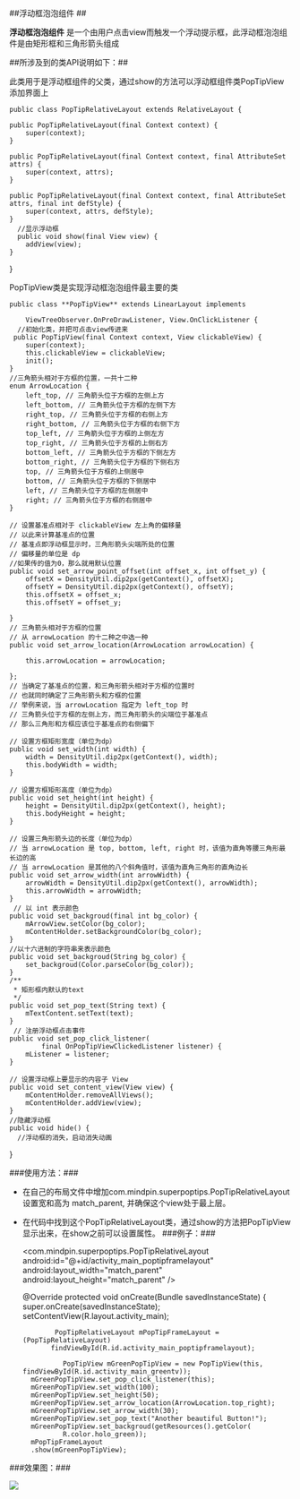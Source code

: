 ##浮动框泡泡组件 ##

**浮动框泡泡组件** 是一个由用户点击view而触发一个浮动提示框，此浮动框泡泡组件是由矩形框和三角形箭头组成

##所涉及到的类API说明如下：##

此类用于是浮动框组件的父类，通过show的方法可以浮动框组件类PopTipView添加界面上   

    public class PopTipRelativeLayout extends RelativeLayout {
    
    public PopTipRelativeLayout(final Context context) {
        super(context);
    }

    public PopTipRelativeLayout(final Context context, final AttributeSet attrs) {
        super(context, attrs);
    }

    public PopTipRelativeLayout(final Context context, final AttributeSet attrs, final int defStyle) {
        super(context, attrs, defStyle);
    }
      //显示浮动框
      public void show(final View view) {
        addView(view);
    }
}

PopTipView类是实现浮动框泡泡组件最主要的类


    public class **PopTipView** extends LinearLayout implements

		ViewTreeObserver.OnPreDrawListener, View.OnClickListener {
      //初始化类，并把可点击view传进来
     public PopTipView(final Context context, View clickableView) {
		super(context);
		this.clickableView = clickableView;
		init();
	}
    //三角箭头相对于方框的位置，一共十二种
	enum ArrowLocation {
		left_top, // 三角箭头位于方框的左侧上方
		left_bottom, // 三角箭头位于方框的左侧下方
		right_top, // 三角箭头位于方框的右侧上方
		right_bottom, // 三角箭头位于方框的右侧下方
		top_left, // 三角箭头位于方框的上侧左方
		top_right, // 三角箭头位于方框的上侧右方
		bottom_left, // 三角箭头位于方框的下侧左方
		bottom_right, // 三角箭头位于方框的下侧右方
		top, // 三角箭头位于方框的上侧居中
		bottom, // 三角箭头位于方框的下侧居中
		left, // 三角箭头位于方框的左侧居中
		right; // 三角箭头位于方框的右侧居中
	}

    // 设置基准点相对于 clickableView 左上角的偏移量
	// 以此来计算基准点的位置
	// 基准点即浮动框显示时，三角形箭头尖端所处的位置
	// 偏移量的单位是 dp
    //如果传的值为0，那么就用默认位置
	public void set_arrow_point_offset(int offset_x, int offset_y) {
		offsetX = DensityUtil.dip2px(getContext(), offsetX);
		offsetY = DensityUtil.dip2px(getContext(), offsetY);
		this.offsetX = offset_x;
		this.offsetY = offset_y;

	}
    // 三角箭头相对于方框的位置
  	// 从 arrowLocation 的十二种之中选一种
	public void set_arrow_location(ArrowLocation arrowLocation) {

		this.arrowLocation = arrowLocation;

	};
    // 当确定了基准点的位置，和三角形箭头相对于方框的位置时
	// 也就同时确定了三角形箭头和方框的位置
	// 举例来说，当 arrowLocation 指定为 left_top 时
	// 三角箭头位于方框的左侧上方，而三角形箭头的尖端位于基准点
	// 那么三角形和方框应该位于基准点的右侧偏下

	// 设置方框矩形宽度（单位为dp）
	public void set_width(int width) {
		width = DensityUtil.dip2px(getContext(), width);
		this.bodyWidth = width;
	}

	// 设置方框矩形高度（单位为dp）
	public void set_height(int height) {
		height = DensityUtil.dip2px(getContext(), height);
		this.bodyHeight = height;
	}

	// 设置三角形箭头边的长度（单位为dp）
	// 当 arrowLocation 是 top, bottom, left, right 时，该值为直角等腰三角形最长边的高
	// 当 arrowLocation 是其他的八个斜角值时，该值为直角三角形的直角边长
	public void set_arrow_width(int arrowWidth) {
		arrowWidth = DensityUtil.dip2px(getContext(), arrowWidth);
		this.arrowWidth = arrowWidth;
	}
     // 以 int 表示颜色
	public void set_backgroud(final int bg_color) {
		mArrowView.setColor(bg_color);
		mContentHolder.setBackgroundColor(bg_color);
	}
    //以十六进制的字符串来表示颜色
	public void set_backgroud(String bg_color) {
		set_backgroud(Color.parseColor(bg_color));
	}
    /**
     * 矩形框内默认的text
     */
	public void set_pop_text(String text) {
		mTextContent.setText(text);
	}
     // 注册浮动框点击事件
	public void set_pop_click_listener(
			final OnPopTipViewClickedListener listener) {
		mListener = listener;
	}

	// 设置浮动框上要显示的内容子 View
	public void set_content_view(View view) {
		mContentHolder.removeAllViews();
		mContentHolder.addView(view);
	}
    //隐藏浮动框
    public void hide() {
      //浮动框的消失，启动消失动画
   }

###使用方法：###
-  在自己的布局文件中增加com.mindpin.superpoptips.PopTipRelativeLayout设置宽和高为 match_parent, 并确保这个view处于最上层。
- 在代码中找到这个PopTipRelativeLayout类，通过show的方法把PopTipView显示出来，在show之前可以设置属性。
###例子：###



    <RelativeLayout
    xmlns:android="http://schemas.android.com/apk/res/android"
    android:layout_width="match_parent"
    android:layout_height="match_parent">

    <TextView
        android:id="@+id/activity_main_redtv"
        android:layout_width="wrap_content"
        android:layout_height="wrap_content"
        android:layout_centerInParent="true" />

    <com.mindpin.superpoptips.PopTipRelativeLayout
        android:id="@+id/activity_main_poptipframelayout"
        android:layout_width="match_parent"
        android:layout_height="match_parent" />
    </RelativeLayout>

     @Override
     protected void onCreate(Bundle savedInstanceState) {
         super.onCreate(savedInstanceState);
           setContentView(R.layout.activity_main);

              PopTipRelativeLayout mPopTipFrameLayout = (PopTipRelativeLayout)
             findViewById(R.id.activity_main_poptipframelayout);

                PopTipView mGreenPopTipView = new PopTipView(this, findViewById(R.id.activity_main_greentv));
		mGreenPopTipView.set_pop_click_listener(this);
		mGreenPopTipView.set_width(100);
		mGreenPopTipView.set_height(50);
		mGreenPopTipView.set_arrow_location(ArrowLocation.top_right);
		mGreenPopTipView.set_arrow_width(30);
		mGreenPopTipView.set_pop_text("Another beautiful Button!");
		mGreenPopTipView.set_backgroud(getResources().getColor(
				R.color.holo_green));
		mPopTipFrameLayout
		.show(mGreenPopTipView);

###效果图：###

![](http://blog.csdn.net/gaolixiao/article/details/38240601)
